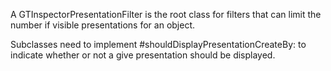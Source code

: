 A GTInspectorPresentationFilter is the root class for filters that can limit the number if visible presentations for an object.Subclasses need to implement  #shouldDisplayPresentationCreateBy: to indicate whether or not a give presentation should be displayed.